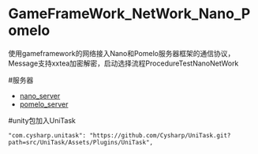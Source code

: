 # GameFrameWork_NetWork_Nano_Pomelo
使用gameframework的网络接入Nano和Pomelo服务器框架的通信协议，Message支持xxtea加密解密，启动选择流程ProcedureTestNanoNetWork

#服务器
- [nano_server](https://github.com/lonng/nano)
- [pomelo_server](https://github.com/NetEase/pomelo)

#unity包加入UniTask
```
"com.cysharp.unitask": "https://github.com/Cysharp/UniTask.git?path=src/UniTask/Assets/Plugins/UniTask",
```